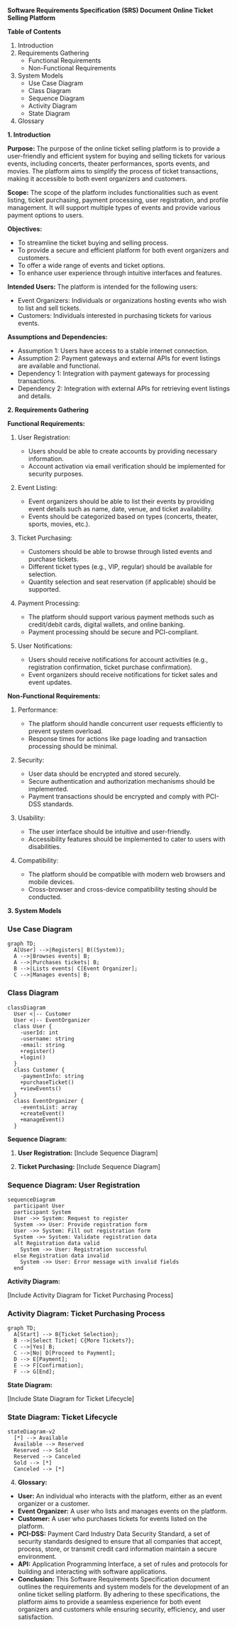
**Software Requirements Specification (SRS) Document**
**Online Ticket Selling Platform**

**Table of Contents**
1. Introduction
2. Requirements Gathering
   - Functional Requirements
   - Non-Functional Requirements
3. System Models
   - Use Case Diagram
   - Class Diagram
   - Sequence Diagram
   - Activity Diagram
   - State Diagram
4. Glossary

**1. Introduction**

**Purpose:**
The purpose of the online ticket selling platform is to provide a user-friendly and efficient system for buying and selling tickets for various events, including concerts, theater performances, sports events, and movies. The platform aims to simplify the process of ticket transactions, making it accessible to both event organizers and customers.

**Scope:**
The scope of the platform includes functionalities such as event listing, ticket purchasing, payment processing, user registration, and profile management. It will support multiple types of events and provide various payment options to users.

**Objectives:**
- To streamline the ticket buying and selling process.
- To provide a secure and efficient platform for both event organizers and customers.
- To offer a wide range of events and ticket options.
- To enhance user experience through intuitive interfaces and features.

**Intended Users:**
The platform is intended for the following users:
- Event Organizers: Individuals or organizations hosting events who wish to list and sell tickets.
- Customers: Individuals interested in purchasing tickets for various events.

**Assumptions and Dependencies:**
- Assumption 1: Users have access to a stable internet connection.
- Assumption 2: Payment gateways and external APIs for event listings are available and functional.
- Dependency 1: Integration with payment gateways for processing transactions.
- Dependency 2: Integration with external APIs for retrieving event listings and details.

**2. Requirements Gathering**

**Functional Requirements:**
1. User Registration:
   - Users should be able to create accounts by providing necessary information.
   - Account activation via email verification should be implemented for security purposes.

2. Event Listing:
   - Event organizers should be able to list their events by providing event details such as name, date, venue, and ticket availability.
   - Events should be categorized based on types (concerts, theater, sports, movies, etc.).

3. Ticket Purchasing:
   - Customers should be able to browse through listed events and purchase tickets.
   - Different ticket types (e.g., VIP, regular) should be available for selection.
   - Quantity selection and seat reservation (if applicable) should be supported.

4. Payment Processing:
   - The platform should support various payment methods such as credit/debit cards, digital wallets, and online banking.
   - Payment processing should be secure and PCI-compliant.

5. User Notifications:
   - Users should receive notifications for account activities (e.g., registration confirmation, ticket purchase confirmation).
   - Event organizers should receive notifications for ticket sales and event updates.

**Non-Functional Requirements:**
1. Performance:
   - The platform should handle concurrent user requests efficiently to prevent system overload.
   - Response times for actions like page loading and transaction processing should be minimal.

2. Security:
   - User data should be encrypted and stored securely.
   - Secure authentication and authorization mechanisms should be implemented.
   - Payment transactions should be encrypted and comply with PCI-DSS standards.

3. Usability:
   - The user interface should be intuitive and user-friendly.
   - Accessibility features should be implemented to cater to users with disabilities.

4. Compatibility:
   - The platform should be compatible with modern web browsers and mobile devices.
   - Cross-browser and cross-device compatibility testing should be conducted.

**3. System Models**

### Use Case Diagram
```mermaid
graph TD;
  A[User] -->|Registers| B((System));
  A -->|Browses events| B;
  A -->|Purchases tickets| B;
  B -->|Lists events| C[Event Organizer];
  C -->|Manages events| B;
```


### Class Diagram
```mermaid
classDiagram
  User <|-- Customer
  User <|-- EventOrganizer
  class User {
    -userId: int
    -username: string
    -email: string
    +register()
    +login()
  }
  class Customer {
    -paymentInfo: string
    +purchaseTicket()
    +viewEvents()
  }
  class EventOrganizer {
    -eventsList: array
    +createEvent()
    +manageEvent()
  }
```

**Sequence Diagram:**

1. **User Registration:**
[Include Sequence Diagram]



3. **Ticket Purchasing:**
[Include Sequence Diagram]

### Sequence Diagram: User Registration
```mermaid
sequenceDiagram
  participant User
  participant System
  User ->> System: Request to register
  System ->> User: Provide registration form
  User ->> System: Fill out registration form
  System ->> System: Validate registration data
  alt Registration data valid
    System ->> User: Registration successful
  else Registration data invalid
    System ->> User: Error message with invalid fields
  end
```

**Activity Diagram:**

[Include Activity Diagram for Ticket Purchasing Process]

### Activity Diagram: Ticket Purchasing Process
```mermaid
graph TD;
  A[Start] --> B{Ticket Selection};
  B -->|Select Ticket| C{More Tickets?};
  C -->|Yes| B;
  C -->|No| D[Proceed to Payment];
  D --> E[Payment];
  E --> F[Confirmation];
  F --> G[End];
```

**State Diagram:**

[Include State Diagram for Ticket Lifecycle]

### State Diagram: Ticket Lifecycle
```mermaid
stateDiagram-v2
  [*] --> Available
  Available --> Reserved
  Reserved --> Sold
  Reserved --> Canceled
  Sold --> [*]
  Canceled --> [*]
```

4. **Glossary:**

- **User:** An individual who interacts with the platform, either as an event organizer or a customer.
- **Event Organizer:** A user who lists and manages events on the platform.
- **Customer:** A user who purchases tickets for events listed on the platform.
- **PCI-DSS:** Payment Card Industry Data Security Standard, a set of security standards designed to ensure that all companies that accept, process, store, or transmit credit card information maintain a secure environment.
- **API:** Application Programming Interface, a set of rules and protocols for building and interacting with software applications.
- **Conclusion:** This Software Requirements Specification document outlines the requirements and system models for the development of an online ticket selling platform. By adhering to these specifications, the platform aims to provide a seamless experience for both event organizers and customers while ensuring security, efficiency, and user satisfaction.

```


